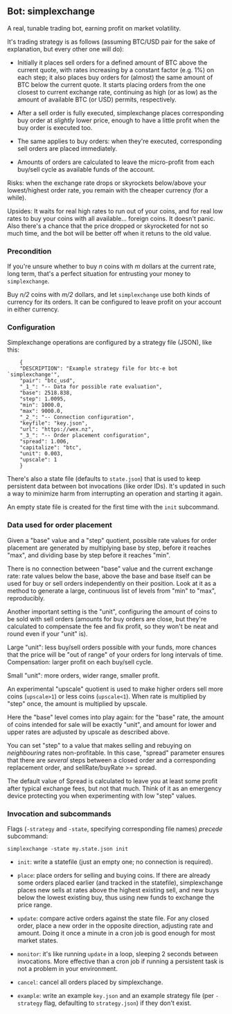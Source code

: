 ## Bot: simplexchange ##

A real, tunable trading bot, earning profit on market volatility.

It's trading strategy is as follows (assuming BTC/USD pair for the
sake of explanation, but every other one will do):

  * Initially it places sell orders for a defined amount of BTC above
    the current quote, with rates increasing by a constant factor
    (e.g. 1%) on each step; it also places buy orders for (almost) the
    same amount of BTC below the current quote. It starts placing
    orders from the one closest to current exchange rate, continuing
    as high (or as low) as the amount of available BTC (or USD)
    permits, respectively.

  * After a sell order is fully executed, simplexchange places
    corresponding buy order at *slightly* lower price, enough to have
    a little profit when the buy order is executed too.

  * The same applies to buy orders: when they're executed,
    corresponding sell orders are placed immediately.

  * Amounts of orders are calculated to leave the micro-profit from each
    buy/sell cycle as available funds of the account.

Risks: when the exchange rate drops or skyrockets below/above your
lowest/highest order rate, you remain with the cheaper currency (for a
while).

Upsides: It waits for real high rates to run out of your coins, and
for real low rates to buy your coins with all available... foreign
coins.  It doesn't panic.  Also there's a chance that the price
dropped or skyrocketed for not so much time, and the bot will be
better off when it retuns to the old value.

### Precondition ###

If you're unsure whether to buy *n* coins with *m* dollars at the
current rate, long term, that's a perfect situation for entrusting
your money to `simplexchange`.

Buy *n/2* coins with *m/2* dollars, and let `simplexchange` use both
kinds of currency for its orders. It can be configured to leave profit
on your account in either currency.

### Configuration ###

Simplexchange operations are configured by a strategy file (JSON),
like this:

        {
		"DESCRIPTION": "Example strategy file for btc-e bot `simplexchange'",
		"pair": "btc_usd",
		"_1_": "-- Data for possible rate evaluation",
		"base": 2518.838,
		"step": 1.0095,
		"min": 1000.0,
		"max": 9000.0,
		"_2_": "-- Connection configuration",
		"keyfile": "key.json",
		"url": "https://wex.nz",
		"_3_": "-- Order placement configuration",
		"spread": 1.006,
		"capitalize": "btc",
		"unit": 0.003,
		"upscale": 1
		}

There's also a state file (defaults to `state.json`) that is used to
keep persistent data between bot invocations (like order IDs). It's
updated in such a way to minimize harm from interrupting an operation
and starting it again.

An empty state file is created for the first time with the `init`
subcommand.

### Data used for order placement ###

Given a "base" value and a "step" quotient, possible rate values for
order placement are generated by multiplying base by step, before it
reaches "max", and dividing base by step before it reaches "min".

There is no connection between "base" value and the current exchange
rate: rate values below the base, above the base and base itself can
be used for buy or sell orders independently on their position. Look
at it as a method to generate a large, continuous list of levels from
"min" to "max", reproducibly.

Another important setting is the "unit", configuring the amount of
coins to be sold with sell orders (amounts for buy orders are close,
but they're calculated to compensate the fee and fix profit, so they
won't be neat and round even if your "unit" is).

Large "unit": less buy/sell orders possible with your funds, more
chances that the price will be "out of range" of your orders for long
intervals of time. Compensation: larger profit on each buy/sell cycle.

Small "unit": more orders, wider range, smaller profit.

An experimental "upscale" quotient is used to make higher orders sell
more coins (`upscale>1`) or less coins (`upscale<1`). When rate is
multiplied by "step" once, the amount is multiplied by upscale.

Here the "base" level comes into play again: for the "base" rate, the
amount of coins intended for sale will be exactly "unit", and amount
for lower and upper rates are adjusted by upscale as described above.

You can set "step" to a value that makes selling and rebuying on
*neighbouring* rates non-profitable. In this case, "spread" parameter
ensures that there are *several* steps between a closed order and a
corresponding replacement order, and sellRate/buyRate >= spread.

The default value of Spread is calculated to leave you at least some
profit after typical exchange fees, but not that much. Think of it as
an emergency device protecting you when experimenting with low
"step" values.

### Invocation and subcommands ###

Flags (`-strategy` and `-state`, specifying corresponding file names)
*precede* subcommand:

    simplexchange -state my.state.json init

* `init`: write a statefile (just an empty one; no connection is required).

* `place`: place orders for selling and buying coins. If there are
  already some orders placed earlier (and tracked in the statefile),
  simplexchange places new sells at rates above the highest existing
  sell, and new buys below the lowest existing buy, thus using new
  funds to exchange the price range.

* `update`: compare active orders against the state file. For any
  closed order, place a new order in the opposite direction, adjusting
  rate and amount. Doing it once a minute in a cron job is good enough
  for most market states.

* `monitor`: it's like running `update` in a loop, sleeping 2 seconds
  between invocations. More effective than a cron job if running a
  persistent task is not a problem in your environment.

* `cancel`: cancel all orders placed by simplexchange.

* `example`: write an example `key.json` and an example strategy file
  (per `-strategy` flag, defaulting to `strategy.json`) if they don't
  exist.
